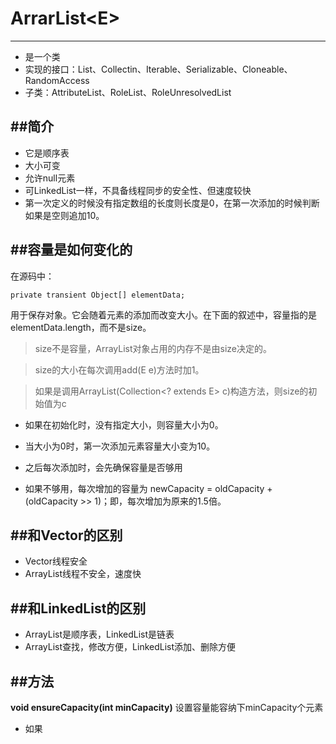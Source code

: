 # ArrarList<E\><A NAME="Collection"> </a>
---
* 是一个类
* 实现的接口：List、Collectin、Iterable、Serializable、Cloneable、RandomAccess
* 子类：AttributeList、RoleList、RoleUnresolvedList

##简介
---
* 它是顺序表
* 大小可变
* 允许null元素
* 可LinkedList一样，不具备线程同步的安全性、但速度较快
* 第一次定义的时候没有指定数组的长度则长度是0，在第一次添加的时候判断如果是空则追加10。

##容量是如何变化的
---
在源码中：

```
private transient Object[] elementData;
```
用于保存对象。它会随着元素的添加而改变大小。在下面的叙述中，容量指的是elementData.length，而不是size。

>size不是容量，ArrayList对象占用的内存不是由size决定的。

>size的大小在每次调用add(E e)方法时加1。

>如果是调用ArrayList(Collection<? extends E> c)构造方法，则size的初始值为c

* 如果在初始化时，没有指定大小，则容量大小为0。
* 当大小为0时，第一次添加元素容量大小变为10。

* 之后每次添加时，会先确保容量是否够用
* 如果不够用，每次增加的容量为 newCapacity = oldCapacity + (oldCapacity >> 1)；即，每次增加为原来的1.5倍。

##和Vector的区别
---
* Vector线程安全
* ArrayList线程不安全，速度快

##和LinkedList的区别
---
* ArrayList是顺序表，LinkedList是链表
* ArrayList查找，修改方便，LinkedList添加、删除方便

##方法
---
**void ensureCapacity(int minCapacity)**
设置容量能容纳下minCapacity个元素

* 如果